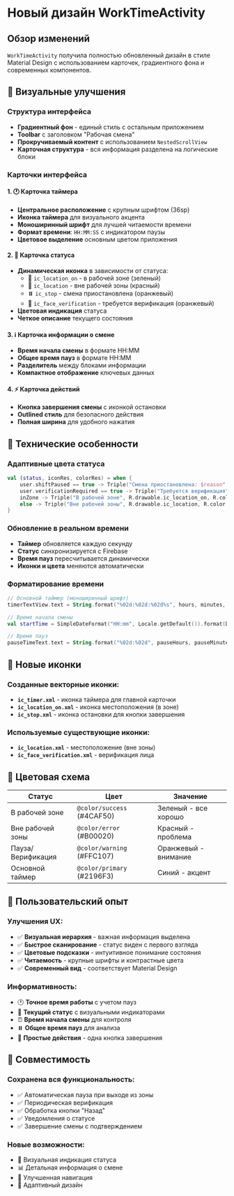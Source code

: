 # Новый дизайн WorkTimeActivity

## Обзор изменений

`WorkTimeActivity` получила полностью обновленный дизайн в стиле Material Design с использованием карточек, градиентного фона и современных компонентов.

## 🎨 Визуальные улучшения

### Структура интерфейса
- **Градиентный фон** - единый стиль с остальным приложением
- **Toolbar** с заголовком "Рабочая смена"
- **Прокручиваемый контент** с использованием `NestedScrollView`
- **Карточная структура** - вся информация разделена на логические блоки

### Карточки интерфейса

#### 1. 🕐 Карточка таймера
- **Центральное расположение** с крупным шрифтом (36sp)
- **Иконка таймера** для визуального акцента
- **Моноширинный шрифт** для лучшей читаемости времени
- **Формат времени**: `HH:MM:SS` с индикатором паузы
- **Цветовое выделение** основным цветом приложения

#### 2. 📍 Карточка статуса
- **Динамическая иконка** в зависимости от статуса:
  - 📍 `ic_location_on` - в рабочей зоне (зеленый)
  - 📍 `ic_location` - вне рабочей зоны (красный)
  - ⏸️ `ic_stop` - смена приостановлена (оранжевый)
  - 👤 `ic_face_verification` - требуется верификация (оранжевый)
- **Цветовая индикация** статуса
- **Четкое описание** текущего состояния

#### 3. ℹ️ Карточка информации о смене
- **Время начала смены** в формате HH:MM
- **Общее время пауз** в формате HH:MM
- **Разделитель** между блоками информации
- **Компактное отображение** ключевых данных

#### 4. ⚡ Карточка действий
- **Кнопка завершения смены** с иконкой остановки
- **Outlined стиль** для безопасного действия
- **Полная ширина** для удобного нажатия

## 🎯 Технические особенности

### Адаптивные цвета статуса
```kotlin
val (status, iconRes, colorRes) = when {
    user.shiftPaused == true -> Triple("Смена приостановлена: $reason", R.drawable.ic_stop, R.color.warning)
    user.verificationRequired == true -> Triple("Требуется верификация", R.drawable.ic_face_verification, R.color.warning)
    inZone -> Triple("В рабочей зоне", R.drawable.ic_location_on, R.color.success)
    else -> Triple("Вне рабочей зоны", R.drawable.ic_location, R.color.error)
}
```

### Обновление в реальном времени
- **Таймер** обновляется каждую секунду
- **Статус** синхронизируется с Firebase
- **Время пауз** пересчитывается динамически
- **Иконки и цвета** меняются автоматически

### Форматирование времени
```kotlin
// Основной таймер (моноширинный шрифт)
timerTextView.text = String.format("%02d:%02d:%02d%s", hours, minutes, seconds, statusSuffix)

// Время начала смены
val startTime = SimpleDateFormat("HH:mm", Locale.getDefault()).format(Date(shiftStartTime))

// Время пауз
pauseTimeText.text = String.format("%02d:%02d", pauseHours, pauseMinutes)
```

## 🎨 Новые иконки

### Созданные векторные иконки:
- **`ic_timer.xml`** - иконка таймера для главной карточки
- **`ic_location_on.xml`** - иконка местоположения (в зоне)
- **`ic_stop.xml`** - иконка остановки для кнопки завершения

### Используемые существующие иконки:
- **`ic_location.xml`** - местоположение (вне зоны)
- **`ic_face_verification.xml`** - верификация лица

## 🎨 Цветовая схема

| Статус | Цвет | Значение |
|--------|------|----------|
| В рабочей зоне | `@color/success` (#4CAF50) | Зеленый - все хорошо |
| Вне рабочей зоны | `@color/error` (#B00020) | Красный - проблема |
| Пауза/Верификация | `@color/warning` (#FFC107) | Оранжевый - внимание |
| Основной таймер | `@color/primary` (#2196F3) | Синий - акцент |

## 📱 Пользовательский опыт

### Улучшения UX:
- ✅ **Визуальная иерархия** - важная информация выделена
- ✅ **Быстрое сканирование** - статус виден с первого взгляда
- ✅ **Цветовые подсказки** - интуитивное понимание состояния
- ✅ **Читаемость** - крупные шрифты и контрастные цвета
- ✅ **Современный вид** - соответствует Material Design

### Информативность:
- 🕐 **Точное время работы** с учетом пауз
- 📍 **Текущий статус** с визуальными индикаторами
- ⏰ **Время начала смены** для контроля
- ⏸️ **Общее время пауз** для анализа
- 🎯 **Простые действия** - одна кнопка завершения

## 🔄 Совместимость

### Сохранена вся функциональность:
- ✅ Автоматическая пауза при выходе из зоны
- ✅ Периодическая верификация
- ✅ Обработка кнопки "Назад"
- ✅ Уведомления о статусе
- ✅ Завершение смены с подтверждением

### Новые возможности:
- 🎨 Визуальная индикация статуса
- 📊 Детальная информация о смене
- 🎯 Улучшенная навигация
- 📱 Адаптивный дизайн 